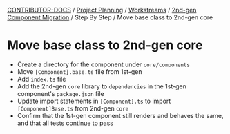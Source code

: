 <!-- Generated breadcrumbs - DO NOT EDIT -->

[CONTRIBUTOR-DOCS](../../../../README.md) / [Project Planning](../../../README.md) / [Workstreams](../../README.md) / [2nd-gen Component Migration](../README.md) / Step By Step / Move base class to 2nd-gen core

<!-- Document title (editable) -->

# Move base class to 2nd-gen core

<!-- Document content (editable) -->

- Create a directory for the component under `core/components`
- Move `[Component].base.ts` file from 1st-gen
- Add `index.ts` file
- Add the 2nd-gen `core` library to `dependencies` in the 1st-gen component's `package.json` file
- Update import statements in `[Component].ts` to import `[Component]Base.ts` from 2nd-gen `core`
- Confirm that the 1st-gen component still renders and behaves the same, and that all tests continue to pass
